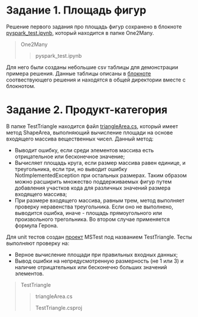 # Задание 1. Площадь фигур
Решение первого задания про площадь фигур сохранено в блокноте [pyspark_test.ipynb](https://github.com/shpolelaote/vacancy_id94391819/blob/main/One2Many/pyspark_test.ipynb), который находится в папке One2Many.
> One2Many
> > pyspark_test.ipynb

Для него были созданы небольшие csv таблицы для демонстрации примера решения. Данные таблицы описаны в [блокноте](https://github.com/shpolelaote/vacancy_id94391819/blob/main/One2Many/pyspark_test.ipynb) соотвествующего решения и находятся в общей директории вместе с блокнотом.

# Задание 2. Продукт-категория
В папке TestTriangle находится файл [triangleArea.cs](https://github.com/shpolelaote/vacancy_id94391819/blob/main/TestTriangle/triangleArea.cs), который имеет метод ShapeArea, выполняющий вычисление площади на основе входящего массива вещественных чисел. Данный метод:
+ Выводит ошибку, если среди элементов массива есть отрицательное или бесконечное значение;
+ Вычисляет площадь круга, если размер массива равен единице, и треугольника, если три, но выводит ошибку NotImplementedException при остальных размерах. Таким образом можно расширить множество поддерживаемых фигур путем добавления участков кода для различных значений размера входящего массива;
+ При размере входящего массива, равным трем, метод выполняет проверку неравенства треугольника. Если оно не выполнено, выводится ошибка, иначе - площадь прямоугольного или произвольного трегольника. Во втором случае применяется формула Герона.

Для unit тестов создан [проект](https://github.com/shpolelaote/vacancy_id94391819/blob/main/TestTriangle/TestTriangle.csproj) MSTest под названием TestTriangle. Тесты выполняют проверку на:
+ Верное вычисление площади при правильных входных данных;
+ Вывод ошибки на непредусмотренную размерность (не 1 или 3) и наличие отрицательных или бесконечно больших значений элементов.
> TestTriangle
> > triangleArea.cs
> > 
> > TestTriangle.csproj
